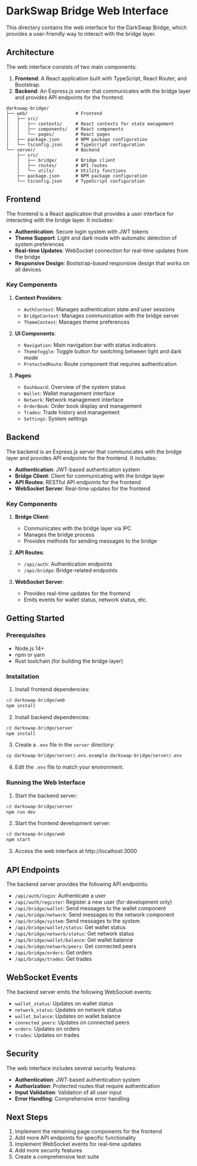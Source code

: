 # DarkSwap Bridge Web Interface

This directory contains the web interface for the DarkSwap Bridge, which provides a user-friendly way to interact with the bridge layer.

## Architecture

The web interface consists of two main components:

1. **Frontend**: A React application built with TypeScript, React Router, and Bootstrap.
2. **Backend**: An Express.js server that communicates with the bridge layer and provides API endpoints for the frontend.

```
darkswap-bridge/
├── web/                  # Frontend
│   ├── src/
│   │   ├── contexts/     # React contexts for state management
│   │   ├── components/   # React components
│   │   └── pages/        # React pages
│   ├── package.json      # NPM package configuration
│   └── tsconfig.json     # TypeScript configuration
└── server/               # Backend
    ├── src/
    │   ├── bridge/       # Bridge client
    │   ├── routes/       # API routes
    │   └── utils/        # Utility functions
    ├── package.json      # NPM package configuration
    └── tsconfig.json     # TypeScript configuration
```

## Frontend

The frontend is a React application that provides a user interface for interacting with the bridge layer. It includes:

- **Authentication**: Secure login system with JWT tokens
- **Theme Support**: Light and dark mode with automatic detection of system preferences
- **Real-time Updates**: WebSocket connection for real-time updates from the bridge
- **Responsive Design**: Bootstrap-based responsive design that works on all devices

### Key Components

1. **Context Providers**:
   - `AuthContext`: Manages authentication state and user sessions
   - `BridgeContext`: Manages communication with the bridge server
   - `ThemeContext`: Manages theme preferences

2. **UI Components**:
   - `Navigation`: Main navigation bar with status indicators
   - `ThemeToggle`: Toggle button for switching between light and dark mode
   - `ProtectedRoute`: Route component that requires authentication

3. **Pages**:
   - `Dashboard`: Overview of the system status
   - `Wallet`: Wallet management interface
   - `Network`: Network management interface
   - `OrderBook`: Order book display and management
   - `Trades`: Trade history and management
   - `Settings`: System settings

## Backend

The backend is an Express.js server that communicates with the bridge layer and provides API endpoints for the frontend. It includes:

- **Authentication**: JWT-based authentication system
- **Bridge Client**: Client for communicating with the bridge layer
- **API Routes**: RESTful API endpoints for the frontend
- **WebSocket Server**: Real-time updates for the frontend

### Key Components

1. **Bridge Client**:
   - Communicates with the bridge layer via IPC
   - Manages the bridge process
   - Provides methods for sending messages to the bridge

2. **API Routes**:
   - `/api/auth`: Authentication endpoints
   - `/api/bridge`: Bridge-related endpoints

3. **WebSocket Server**:
   - Provides real-time updates for the frontend
   - Emits events for wallet status, network status, etc.

## Getting Started

### Prerequisites

- Node.js 14+
- npm or yarn
- Rust toolchain (for building the bridge layer)

### Installation

1. Install frontend dependencies:
```bash
cd darkswap-bridge/web
npm install
```

2. Install backend dependencies:
```bash
cd darkswap-bridge/server
npm install
```

3. Create a `.env` file in the `server` directory:
```bash
cp darkswap-bridge/server/.env.example darkswap-bridge/server/.env
```

4. Edit the `.env` file to match your environment.

### Running the Web Interface

1. Start the backend server:
```bash
cd darkswap-bridge/server
npm run dev
```

2. Start the frontend development server:
```bash
cd darkswap-bridge/web
npm start
```

3. Access the web interface at http://localhost:3000

## API Endpoints

The backend server provides the following API endpoints:

- `/api/auth/login`: Authenticate a user
- `/api/auth/register`: Register a new user (for development only)
- `/api/bridge/wallet`: Send messages to the wallet component
- `/api/bridge/network`: Send messages to the network component
- `/api/bridge/system`: Send messages to the system
- `/api/bridge/wallet/status`: Get wallet status
- `/api/bridge/network/status`: Get network status
- `/api/bridge/wallet/balance`: Get wallet balance
- `/api/bridge/network/peers`: Get connected peers
- `/api/bridge/orders`: Get orders
- `/api/bridge/trades`: Get trades

## WebSocket Events

The backend server emits the following WebSocket events:

- `wallet_status`: Updates on wallet status
- `network_status`: Updates on network status
- `wallet_balance`: Updates on wallet balance
- `connected_peers`: Updates on connected peers
- `orders`: Updates on orders
- `trades`: Updates on trades

## Security

The web interface includes several security features:

- **Authentication**: JWT-based authentication system
- **Authorization**: Protected routes that require authentication
- **Input Validation**: Validation of all user input
- **Error Handling**: Comprehensive error handling

## Next Steps

1. Implement the remaining page components for the frontend
2. Add more API endpoints for specific functionality
3. Implement WebSocket events for real-time updates
4. Add more security features
5. Create a comprehensive test suite